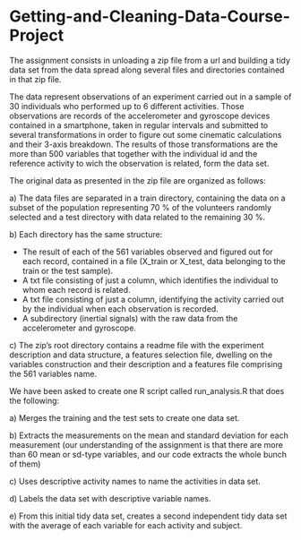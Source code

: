 # Getting-and-Cleaning-Data-Course-Project
The assignment consists in unloading a zip file from a url and building a tidy data set from the data spread along several files and directories contained in that zip file.
	
The data represent observations of an experiment carried out in a sample of 30 individuals who performed up to 6 different activities. Those observations are records of the accelerometer and gyroscope devices contained in a smartphone, taken in regular intervals and submitted to several transformations in order to figure out some cinematic calculations and their 3-axis breakdown. The results of those transformations are the more than 500 variables that together with the individual id and the reference activity to wich the observation is related, form the data set.

The original data as presented in the zip file are organized as follows:

a)	The data files are separated in a train directory, containing the data on a subset of the population representing 70 % of the volunteers randomly selected and a test directory with data related to the remaining 30 %.

b)	Each directory has the same structure:
* The result of each of the 561 variables observed and figured out for each record, contained in a file (X_train or X_test, data belonging to the train or the test sample). 
* A txt file consisting of just a column, which identifies the individual to whom each record is related.
* A txt file consisting of just a column, identifying the activity carried out by the individual when each observation is recorded.
* A subdirectory (inertial signals) with the raw data from the accelerometer and gyroscope.

c)	The zip’s root directory contains a readme file with the experiment description and data structure, a features selection file, dwelling on the variables construction and their description and a features file comprising the 561 variables name.

We have been asked to create one R script called run_analysis.R that does the following:

a)	Merges the training and the test sets to create one data set.

b)	Extracts the measurements on the mean and standard deviation for each measurement (our understanding of the assignment is that there are more than 60 mean or sd-type variables, and our code extracts the whole bunch of them)

c)	Uses descriptive activity names to name the activities in data set.

d)	Labels the data set with descriptive variable names.


e)	From this initial tidy data set, creates a second independent tidy data set with the average of each variable for each activity and subject.
